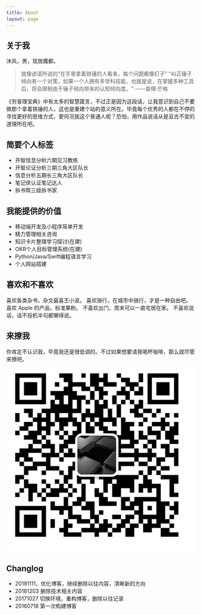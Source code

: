 ```yaml
---
title: About
layout: page
---
```


## 关于我

沐风，男，现居魔都。

> 就像谚语所说的“在手里拿着铁锤的人看来，每个问题都像钉子”
"纠正锤子倾向有一个对策，如果一个人拥有多学科技能，也就是说，在掌握多种工具后，将会限制由于锤子倾向带来的认知倾向度。" ——查理·芒格

《穷查理宝典》中有太多的智慧箴言，不过正是因为这段话，让我意识到自己不要做那个拿着铁锤的人，这也是重建个站的意义所在。毕竟每个优秀的人都在不停的寻找更好的思维方式，更何况我这个普通人呢？恐怕，用作品说话从是亘古不变的道理所在吧。

## 简要个人标签

- 开智信息分析六期见习教练
- 开智论证分析三期三角大区队长
- 信息分析五期长三角大区队长
- 笔记侠认证笔记达人
- 拆书帮三级拆书家

## 我能提供的价值

- 移动端开发及小程序简单开发
- 精力管理相关咨询
- 知识卡片整理学习探讨(在建)
- OKR个人目标管理系统(在建)
- Python/Java/Swift编程语言学习
- 个人网站搭建


## 喜欢和不喜欢

喜欢各类杂书，杂文最喜王小波。
喜欢骑行，在城市中骑行，才是一种自由吧。
喜欢 Apple 的产品，标准果粉。
不喜欢出门，周末可以一直宅居在家。
不喜欢说话，话不投机半句都懒得说。

## 来撩我
你肯定不认识我，毕竟我还是很低调的。不过如果想要请我喝杯咖啡，那么就尽管来撩吧。
![微信](about/about.png?r=90&w=100&h=100)

## Changlog

- 20191111，优化博客，继续删除以往内容，清晰新的方向
- 20181203 删除技术相关内容
- 20171027 切换环境，重构博客，删除以往记录
- 20160718 第一次构建博客